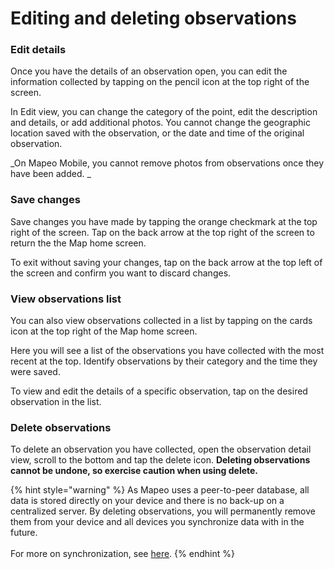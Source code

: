# Editing and deleting observations

### Edit details

Once you have the details of an observation open, you can edit the information collected by tapping on the pencil icon at the top right of the screen.

In Edit view, you can change the category of the point, edit the description and details, or add additional photos. You cannot change the geographic location saved with the observation, or the date and time of the original observation.&#x20;

_On Mapeo Mobile, you cannot remove photos from observations once they have been added. _

### Save changes

Save changes you have made by tapping the orange checkmark at the top right of the screen. Tap on the back arrow at the top right of the screen to return the the Map home screen.

To exit without saving your changes, tap on the back arrow at the top left of the screen and confirm you want to discard changes.

### View observations list

You can also view observations collected in a list by tapping on the cards icon at the top right of the Map home screen.

Here you will see a list of the observations you have collected with the most recent at the top. Identify observations by their category and the time they were saved.&#x20;

To view and edit the details of a specific observation, tap on the desired observation in the list.

### Delete observations

To delete an observation you have collected, open the observation detail view, scroll to the bottom and tap the delete icon. **Deleting observations cannot be undone, so exercise caution when using delete.**

{% hint style="warning" %}
As Mapeo uses a peer-to-peer database, all data is stored directly on your device and there is no back-up on a centralized server. By deleting observations, you will permanently remove them from your device and all devices you synchronize data with in the future.\
\
For more on synchronization, see [here](broken-reference).
{% endhint %}

